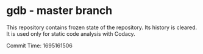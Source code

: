 # gdb - master branch

This repository contains frozen state of the repository.
Its history is cleared. It is used only for static code
analysis with Codacy.

Commit Time: 1695161506